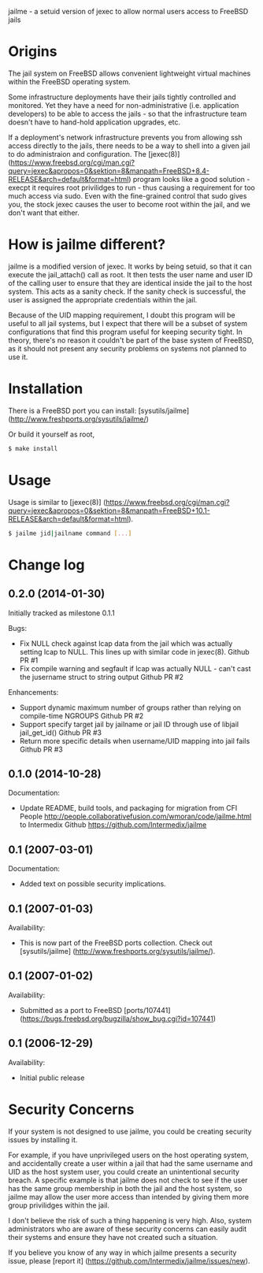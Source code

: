 jailme - a setuid version of jexec to allow normal users access to FreeBSD jails


# Origins

The jail system on FreeBSD allows convenient lightweight virtual machines within the FreeBSD operating system.

Some infrastructure deployments have their jails tightly controlled and monitored. Yet they have a need for non-administrative (i.e. application developers) to be able to access the jails - so that the infrastructure team doesn't have to hand-hold application upgrades, etc.

If a deployment's network infrastructure prevents you from allowing ssh access directly to the jails, there needs to be a way to shell into a given jail to do administraion and configuration. The [jexec(8)] (https://www.freebsd.org/cgi/man.cgi?query=jexec&apropos=0&sektion=8&manpath=FreeBSD+8.4-RELEASE&arch=default&format=html) program looks like a good solution - execpt it requires root privilidges to run - thus causing a requirement for too much access via sudo. Even with the fine-grained control that sudo gives you, the stock jexec causes the user to become root within the jail, and we don't want that either.


# How is jailme different?

jailme is a modified version of jexec. It works by being setuid, so that it can execute the jail_attach() call as root. It then tests the user name and user ID of the calling user to ensure that they are identical inside the jail to the host system. This acts as a sanity check. If the sanity check is successful, the user is assigned the appropriate credentials within the jail.

Because of the UID mapping requirement, I doubt this program will be useful to all jail systems, but I expect that there will be a subset of system configurations that find this program useful for keeping security tight. In theory, there's no reason it couldn't be part of the base system of FreeBSD, as it should not present any security problems on systems not planned to use it.


# Installation

There is a FreeBSD port you can install: [sysutils/jailme] (http://www.freshports.org/sysutils/jailme/)

Or build it yourself as root,

```bash
$ make install
```


# Usage

Usage is similar to [jexec(8)] (https://www.freebsd.org/cgi/man.cgi?query=jexec&apropos=0&sektion=8&manpath=FreeBSD+10.1-RELEASE&arch=default&format=html).

```bash
$ jailme jid|jailname command [...]
```


# Change log

## 0.2.0 (2014-01-30)

Initially tracked as milestone 0.1.1

Bugs:
 - Fix NULL check against lcap data from the jail which was actually setting lcap to NULL. This lines up with similar code in jexec(8). Github PR #1
 - Fix compile warning and segfault if lcap was actually NULL - can't cast the jusername struct to string output Github PR #2

Enhancements:
 - Support dynamic maximum number of groups rather than relying on compile-time NGROUPS Github PR #2
 - Support specify target jail by jailname or jail ID through use of libjail jail_get_id() Github PR #3
 - Return more specific details when username/UID mapping into jail fails Github PR #3

## 0.1.0 (2014-10-28)

Documentation:
 - Update README, build tools, and packaging for migration from CFI People http://people.collaborativefusion.com/wmoran/code/jailme.html to Intermedix Github https://github.com/Intermedix/jailme

## 0.1 (2007-03-01)

Documentation:
 - Added text on possible security implications.

## 0.1 (2007-01-03)

Availability:
 - This is now part of the FreeBSD ports collection. Check out [sysutils/jailme] (http://www.freshports.org/sysutils/jailme/).

## 0.1 (2007-01-02)

Availability:
 - Submitted as a port to FreeBSD [ports/107441] (https://bugs.freebsd.org/bugzilla/show_bug.cgi?id=107441)

## 0.1 (2006-12-29)

Availability:
 - Initial public release 


# Security Concerns

If your system is not designed to use jailme, you could be creating security issues by installing it.

For example, if you have unprivileged users on the host operating system, and accidentally create a user within a jail that had the same username and UID as the host system user, you could create an unintentional security breach. A specific example is that jailme does not check to see if the user has the same group membership in both the jail and the host system, so jailme may allow the user more access than intended by giving them more group privilidges within the jail.

I don't believe the risk of such a thing happening is very high. Also, system administrators who are aware of these security concerns can easily audit their systems and ensure they have not created such a situation.

If you believe you know of any way in which jailme presents a security issue, please [report it] (https://github.com/Intermedix/jailme/issues/new).

